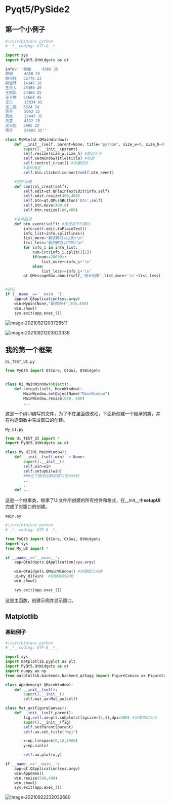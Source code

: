 # Pyqt5/PySide2

## 第一个小例子

```python
#!/usr/bin/env python
# _*_ coding: UTF-8 _*_

import sys
import PyQt5.QtWidgets as qt

info='''薛蟠     4560 25
薛蝌     4460 25
薛宝钗   35776 23
薛宝琴   14346 18
王夫人   43360 45
王熙凤   24460 25
王子腾   55660 45
王仁     15034 65
尤二姐   5324 24
贾芹     5663 25
贾兰     13443 35
贾芸     4522 25
尤三姐   5905 22
贾珍     54603 35'''

class MyWin(qt.QMainWindow):
    def __init__(self, parent=None, title="python", size_w=0, size_h=0) -> None:
        super().__init__(parent)
        self.resize(size_w,size_h) #窗口大小
        self.setWindowTitle(title) #标题
        self.control_creat() #创建控件
        #事件绑定
        self.btn.clicked.connect(self.btn_event)

    #控件创建
    def control_creat(self):    
        self.edit=qt.QPlainTextEdit(info,self)        
        self.edit.resize(400,400)
        self.btn=qt.QPushButton('btn',self)
        self.btn.move(400,0)
        self.btn.resize(100,400)

    #事件回调
    def btn_event(self): #按钮按下的事件
        info=self.edit.toPlainText()
        info_list=info.splitlines()
        list_more="薪资两万以上的:\n"
        list_less="薪资两万以下的:\n"
        for info_i in info_list:
            num=int(info_i.split()[1])    
            if(num>=20000):
                list_more+=info_i+'\n'
            else:
                list_less+=info_i+'\n'
        qt.QMessageBox.about(self,'统计结果',list_more+'\n'+list_less)


#运行
if (__name__=='__main__'):
    app=qt.QApplication(sys.argv)
    win=MyWin(None,"薪资统计",500,400)
    win.show()
    sys.exit(app.exec_())   

```

![image-20210921203726511](https://i.loli.net/2021/09/22/wm7o2uPCpTqXM4Q.png)

![image-20210921203823339](https://i.loli.net/2021/09/22/KWfpduAHBNqLU2n.png)

## 我的第一个框架

`Ui_TEST_UI.py`

```python
from PyQt5 import QtCore, QtGui, QtWidgets


class Ui_MainWindow(object):
    def setupUi(self, MainWindow):
        MainWindow.setObjectName("MainWindow")
        MainWindow.resize(800, 600)
        ...
```

这是一个纯UI编写的文件，为了不在里面做改动，下面新创建一个继承的类，并在构造函数中完成窗口的创建。

`My_UI.py`

```python
from Ui_TEST_UI import *
import PyQt5.QtWidgets as qt

class My_UI(Ui_MainWindow):
    def __init__(self,win) -> None:
        super().__init__()
        self.win=win
        self.setupUi(win)  
        ###在下面添加新的窗口设计代码
        ...
        ...
    def ...
```

这是一个继承类，继承了UI文件所创建的所有控件和格式，在__init__中**setupUi**完成了对窗口的创建。

`main.py`

```python
#!/usr/bin/env python
# _*_ coding: UTF-8 _*_

from PyQt5 import QtCore, QtGui, QtWidgets
import sys
from My_UI import *

if __name__=='__main__':
    app=QtWidgets.QApplication(sys.argv)  

    win=QtWidgets.QMainWindow() #创建窗口对象
    ui=My_UI(win)  #创建新的实例
    win.show()

    sys.exit(app.exec_())   
```

这是主函数，创建示例并显示窗口。

## Matplotlib

### 基础例子

``` python
#!/usr/bin/env python
# _*_ coding: UTF-8 _*_

import sys
import matplotlib.pyplot as plt
import PyQt5.QtWidgets as qt
import numpy as np
from matplotlib.backends.backend_qt5agg import FigureCanvas as FigureCanvas

class Appdemo(qt.QMainWindow):
    def __init__(self):        
        super().__init__()
        self.mat_ax=Mat_ax(self)

class Mat_ax(FigureCanvas):
    def __init__(self,parent):
        fig,self.ax=plt.subplots(figsize=(5,4),dpi=100) #设置窗口大小
        super().__init__(fig)
        self.setParent(parent)
        self.ax.set_title("wyj")

        x=np.linspace(0,10,1000)
        y=np.sin(x)

        self.ax.plot(x,y)

if __name__=='__main__':
    app=qt.QApplication(sys.argv)
    win=Appdemo()
    win.resize(500,400)
    win.show()
    sys.exit(app.exec_())
```

![image-20210922232032680](https://i.loli.net/2021/09/22/dHFc2rIxMVYA5QE.png)

